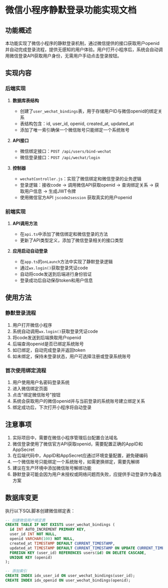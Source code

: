 # 微信小程序静默登录功能实现文档

## 功能概述

本功能实现了微信小程序的静默登录机制，通过微信提供的接口获取用户openid并自动完成登录流程，提供无感知的用户体验。用户打开小程序后，系统会自动调用微信登录API获取用户身份，无需用户手动点击登录按钮。

## 实现内容

### 后端实现

1. **数据库表结构**
   - 创建了`user_wechat_bindings`表，用于存储用户ID与微信openid的绑定关系
   - 表结构包含：id, user_id, openid, created_at, updated_at
   - 添加了唯一索引确保一个微信账号只能绑定一个系统账号

2. **API接口**
   - 微信绑定接口：`POST /api/users/bind-wechat`
   - 微信登录接口：`POST /api/wechat/login`

3. **控制器**
   - `wechatController.js`：实现了微信绑定和微信登录的业务逻辑
   - 登录逻辑：接收code -> 调用微信API获取openid -> 查询绑定关系 -> 获取用户信息 -> 生成JWT令牌
   - 使用微信官方API `jscode2session` 获取真实的用户openid

### 前端实现

1. **API调用方法**
   - 在`api.ts`中添加了微信绑定和微信登录的方法
   - 更新了API类型定义，添加了微信登录相关的接口类型

2. **应用启动自动登录**
   - 在`app.ts`的`onLaunch`方法中实现了静默登录逻辑
   - 通过`wx.login()`获取登录凭证code
   - 自动将code发送到后端进行身份验证
   - 登录成功后自动保存token和用户信息

## 使用方法

### 静默登录流程

1. 用户打开微信小程序
2. 系统自动调用`wx.login()`获取登录凭证code
3. 将code发送到后端换取用户openid
4. 后端查询openid是否已绑定系统账号
5. 如已绑定，自动完成登录并返回token
6. 如未绑定，保持未登录状态，用户可选择注册或登录系统账号

### 首次使用绑定流程

1. 用户使用用户名密码登录系统
2. 进入微信绑定页面
3. 点击"绑定微信账号"按钮
4. 系统会获取用户的微信openid并与当前登录的系统账号建立绑定关系
5. 绑定成功后，下次打开小程序将自动登录

## 注意事项

1. 实际项目中，需要在微信小程序管理后台配置合法域名
2. 微信登录使用了微信官方API获取openid，需要配置正确的AppID和AppSecret
3. 在后端代码中，AppID和AppSecret应通过环境变量配置，避免硬编码
4. 一个微信账号只能绑定一个系统账号，如需更换绑定，需要先解绑
5. 建议在生产环境中添加微信账号解绑功能
6. 静默登录可能会因为用户未授权或网络问题而失败，应提供手动登录作为备选方案

## 数据库变更

执行以下SQL脚本创建微信绑定表：

```sql
-- 创建微信用户绑定表
CREATE TABLE IF NOT EXISTS user_wechat_bindings (
  id INT AUTO_INCREMENT PRIMARY KEY,
  user_id INT NOT NULL,
  openid VARCHAR(100) NOT NULL,
  created_at TIMESTAMP DEFAULT CURRENT_TIMESTAMP,
  updated_at TIMESTAMP DEFAULT CURRENT_TIMESTAMP ON UPDATE CURRENT_TIMESTAMP,
  FOREIGN KEY (user_id) REFERENCES users(id) ON DELETE CASCADE,
  UNIQUE KEY (openid)
);

-- 添加索引
CREATE INDEX idx_user_id ON user_wechat_bindings(user_id);
CREATE INDEX idx_openid ON user_wechat_bindings(openid);
```